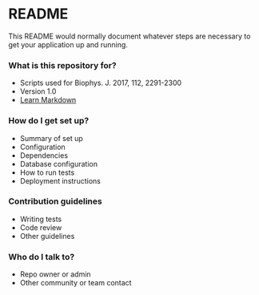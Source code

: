 # README #

This README would normally document whatever steps are necessary to get your application up and running.

### What is this repository for? ###

* Scripts used for Biophys. J. 2017, 112, 2291-2300
* Version 1.0
* [Learn Markdown](https://bitbucket.org/tutorials/markdowndemo)

### How do I get set up? ###

* Summary of set up
* Configuration
* Dependencies
* Database configuration
* How to run tests
* Deployment instructions

### Contribution guidelines ###

* Writing tests
* Code review
* Other guidelines

### Who do I talk to? ###

* Repo owner or admin
* Other community or team contact